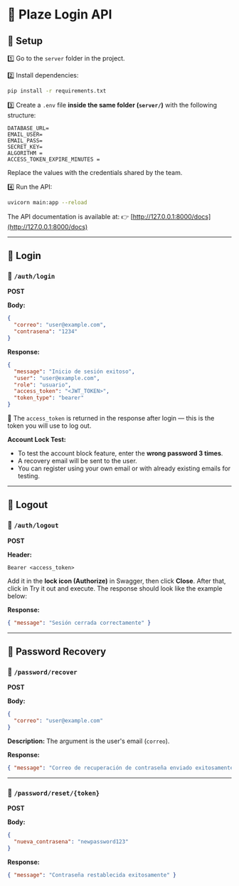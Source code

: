 
# 🔐 Plaze Login API

## 🚀 Setup

1️⃣ Go to the `server` folder in the project.

2️⃣ Install dependencies:

```bash
pip install -r requirements.txt
```

3️⃣ Create a `.env` file **inside the same folder (`server/`)** with the following structure:

```
DATABASE_URL=
EMAIL_USER=
EMAIL_PASS=
SECRET_KEY=
ALGORITHM =
ACCESS_TOKEN_EXPIRE_MINUTES =
```

Replace the values with the credentials shared by the team.

4️⃣ Run the API:

```bash
uvicorn main:app --reload
```

The API documentation is available at:
👉 [http://127.0.0.1:8000/docs](http://127.0.0.1:8000/docs)

---

## 🔑 Login

### 🔹 `/auth/login`

**POST**

**Body:**

```json
{
  "correo": "user@example.com",
  "contrasena": "1234"
}
```

**Response:**

```json
{
  "message": "Inicio de sesión exitoso",
  "user": "user@example.com",
  "role": "usuario",
  "access_token": "<JWT_TOKEN>",
  "token_type": "bearer"
}
```

📌 The `access_token` is returned in the response after login — this is the token you will use to log out.

**Account Lock Test:**

* To test the account block feature, enter the **wrong password 3 times**.
* A recovery email will be sent to the user.
* You can register using your own email or with already existing emails for testing.

---

## 🚪 Logout

### 🔹 `/auth/logout`

**POST**

**Header:**

```
Bearer <access_token>
```

Add it in the **lock icon (Authorize)** in Swagger, then click **Close**. After that, click in Try it out and execute. The response should look like the example below:

**Response:**

```json
{ "message": "Sesión cerrada correctamente" }
```

---

## 🔐 Password Recovery

### 🔹 `/password/recover`

**POST**

**Body:**

```json
{
  "correo": "user@example.com"
}
```

**Description:** The argument is the user's email (`correo`).

**Response:**

```json
{ "message": "Correo de recuperación de contraseña enviado exitosamente" }
```

---

### 🔹 `/password/reset/{token}`

**POST**

**Body:**

```json
{
  "nueva_contrasena": "newpassword123"
}
```

**Response:**

```json
{ "message": "Contraseña restablecida exitosamente" }
```
